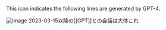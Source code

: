 
This icon indicates the following lines are generated by GPT-4.

![image](https://gyazo.com/b6cb1decc85a1722cc7faf3cbcbe0c4d/thumb/1000)
2023-03-15以降の[[GPT]]との会話は大体これ
